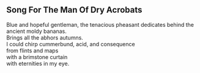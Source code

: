 Song For The Man Of Dry Acrobats
--------------------------------
Blue and hopeful gentleman, the tenacious pheasant dedicates behind the ancient moldy bananas.  
Brings all the abhors autumns.  
I could chirp cummerbund, acid, and consequence  
from flints and maps  
with a brimstone curtain  
with eternities in my eye.  
